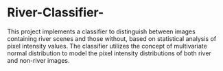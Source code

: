 # River-Classifier-
This project implements a classifier to distinguish between images containing river scenes and those without, based on statistical analysis of pixel intensity values. The classifier utilizes the concept of multivariate normal distribution to model the pixel intensity distributions of both river and non-river images.

